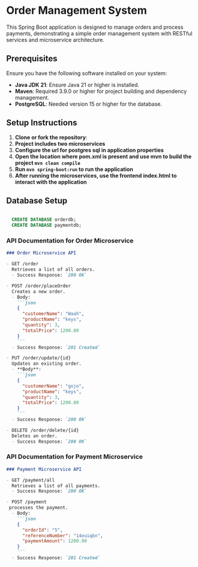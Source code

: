 # Order Management System

This Spring Boot application is designed to manage orders and process payments, demonstrating a simple order management system with RESTful services and microservice architecture.

## Prerequisites

Ensure you have the following software installed on your system:

- **Java JDK 21**: Ensure Java 21 or higher is installed.
- **Maven**: Required 3.9.0 or higher for project building and dependency management.
- **PostgreSQL**: Needed version 15 or higher for the database.

## Setup Instructions

1. **Clone or fork the repository**:
2. **Project includes two microservices** 
3. **Configure the url for postgres sql in application properties**
4. **Open the location where pom.xml is present and use mvn to build the project  ```mvn clean compile```**
5.  **Run ```mvn spring-boot:run``` to run the application**
6. **After running the microservices, use the frontend index.html to interact with the application**

## Database Setup
```sql

  CREATE DATABASE orderdb;
  CREATE DATABASE paymentdb;
```
### API Documentation for Order Microservice

```markdown
### Order Microservice API

- GET /order
  Retrieves a list of all orders.
  - Success Response: `200 OK`

- POST /order/placeOrder
  Creates a new order.
  - Body:
    ```json
    {
      "customerName": "Waah",
      "productName": "keys",
      "quantity": 3,
      "totalPrice": 1200.00
    }
    ```
  - Success Response: `201 Created`

- PUT /order/update/{id}
  Updates an existing order.
  - **Body**:
    ```json
    {
      "customerName": "gojo",
      "productName": "keys",
      "quantity": 3,
      "totalPrice": 1200.00
    }
    ```
  - Success Response: `200 OK`

- DELETE /order/delete/{id}
  Deletes an order.
  - Success Response: `200 OK`

```


   
### API Documentation for Payment Microservice

```markdown
### Payment Microservice API

- GET /payment/all
  Retrieves a list of all payments.
  - Success Response: `200 OK`

- POST /payment
 processes the payment.
  - Body:
    ```json
    {
      "orderId": "5",
      "referenceNumber": "14euiqbn",
      "paymentAmount": 1200.00
    }
    ```
  - Success Response: `201 Created`


```


   
